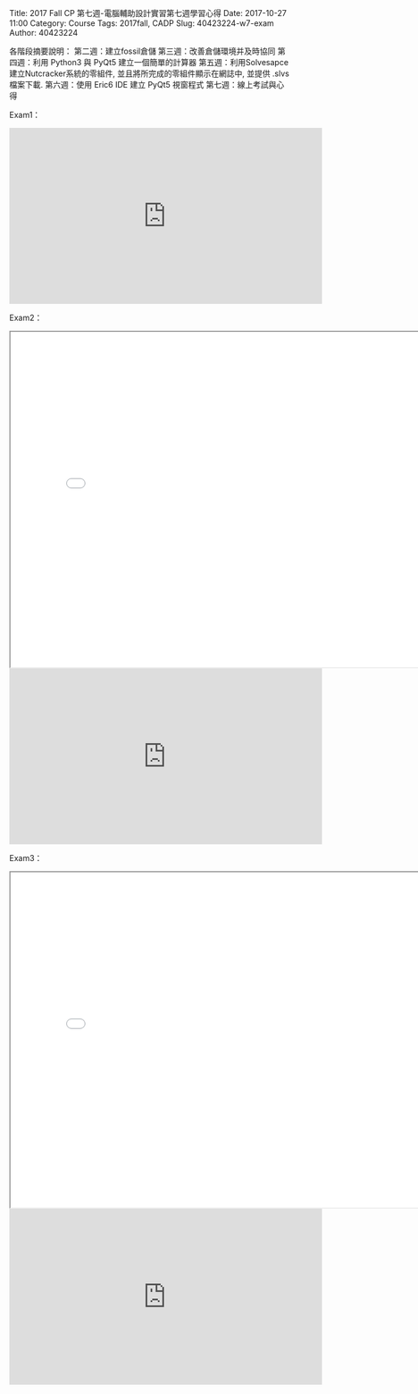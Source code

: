 Title: 2017 Fall CP 第七週-電腦輔助設計實習第七週學習心得
Date: 2017-10-27 11:00
Category: Course
Tags: 2017fall, CADP
Slug: 40423224-w7-exam
Author: 40423224

各階段摘要說明：
第二週：建立fossil倉儲
第三週：改善倉儲環境并及時協同
第四週：利用 Python3 與 PyQt5 建立一個簡單的計算器
第五週：利用Solvesapce 建立Nutcracker系統的零組件, 並且將所完成的零組件顯示在網誌中, 並提供 .slvs 檔案下載.
第六週：使用 Eric6 IDE 建立 PyQt5 視窗程式
第七週：線上考試與心得


<!-- PELICAN_END_SUMMARY -->


Exam1：

<iframe width="560" height="315" src="https://www.youtube.com/embed/xFXDbRZVIrw" frameborder="0" allowfullscreen></iframe>

Exam2：

<iframe src="./../data/stlviewer/viewstl.html?src=./../STL/40423224-w7-exam2.stl" width="800" height="600"></iframe>

<iframe width="560" height="315" src="https://www.youtube.com/embed/kPGOGXzwdwg" frameborder="0" allowfullscreen></iframe>

Exam3：

<iframe src="./../data/stlviewer/viewstl.html?src=./../STL/40423224-w7-exam3.stl" width="800" height="600"></iframe>

<iframe width="560" height="315" src="https://www.youtube.com/embed/5QBYFQWhcdo" frameborder="0" allowfullscreen></iframe>
